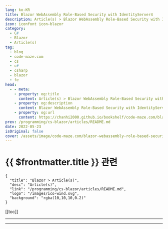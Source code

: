 ```yaml
---
lang: ko-KR
title: Blazor WebAssembly Role-Based Security with IdentityServer4
description: Article(s) > Blazor WebAssembly Role-Based Security with IdentityServer4
icon: iconfont icon-blazor
category: 
  - C#
  - Blazor
  - Article(s)
tag: 
  - blog
  - code-maze.com
  - cs
  - c#
  - csharp
  - blazor
  - fe
head:  
  - - meta:
    - property: og:title
      content: Article(s) > Blazor WebAssembly Role-Based Security with IdentityServer4
    - property: og:description
      content: Blazor WebAssembly Role-Based Security with IdentityServer4
    - property: og:url
      content: https://chanhi2000.github.io/bookshelf/code-maze.com/blazor-webassembly-role-based-security-with-identityserver4.html
prev: /programming/cs-blazor/articles/README.md
date: 2022-05-23
isOriginal: false
cover: /assets/image/code-maze.com/blazor-webassembly-role-based-security-with-identityserver4/banner.png
---
```


# {{ $frontmatter.title }} 관련

```component VPCard
{
  "title": "Blazor > Article(s)",
  "desc": "Article(s)",
  "link": "/programming/cs-blazor/articles/README.md",
  "logo": "/images/ico-wind.svg",
  "background": "rgba(10,10,10,0.2)"
}
```

[[toc]]

---

<SiteInfo
  name="Blazor WebAssembly Role-Based Security with IdentityServer4"
  desc="In this article, we are going to learn about Blazor WebAssembly Role-Based Security by using the IdentityServer4 as a claims provider."
  url="https://code-maze.com/blazor-webassembly-role-based-security-with-identityserver4/"
  logo="/assets/image/code-maze.com/favicon.png"
  preview="/assets/image/code-maze.com/blazor-webassembly-role-based-security-with-identityserver4/banner.png"/>

<!-- TODO: 작성 -->

---

<TagLinks />